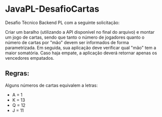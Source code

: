 # JavaPL-DesafioCartas
Desafio Técnico Backend PL com a seguinte solicitação:

Criar um baralho (utilizando a API disponível no final do arquivo) e montar um jogo de cartas, sendo que tanto o número de jogadores quanto o número de cartas por "mão" devem ser informados de forma parametrizada. Em seguida, sua aplicação deve verificar qual "mão" tem a maior somatória.
Caso haja empate, a aplicação deverá retornar apenas os vencedores empatados.

## Regras:
Alguns números de cartas equivalem a letras:
- A = 1
- K = 13
- Q = 12
- J = 11

